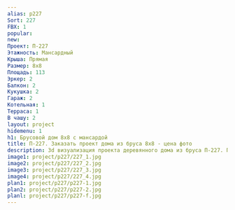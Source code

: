 ```yaml
---
alias: p227
Sort: 227
FBX: 1
popular: 
new: 
Проект: П-227
Этажность: Мансардный
Крыша: Прямая
Размер: 8х8
Площадь: 113
Эркер: 2
Балкон: 2
Кукушка: 2
Гараж: 2
Котельная: 1
Терраса: 1
В чашу: 2
layout: project
hidemenu: 1
h1: Брусовой дом 8х8 с мансардой
title: П-227. Заказать проект дома из бруса 8х8 - цена фото
description: 3d визуализация проекта деревянного дома из бруса П-227. Площадь 113 м2, размер 8х8. Вы можете внести любые изменения в проект.
image1: project/p227/227_1.jpg
image2: project/p227/227_2.jpg
image3: project/p227/227_3.jpg
image4: project/p227/227_4.jpg
plan1: project/p227/p227-1.jpg
plan2: project/p227/p227-2.jpg
planl: project/p227/p227-f.jpg
---
```

